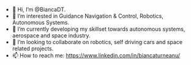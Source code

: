 - 👋 Hi, I’m @BiancaDT.
- 👀 I’m interested in Guidance Navigation & Control, Robotics, Autonomous Systems.
- 🌱 I’m currently developing my skillset towards autonomous systems, aerospace and space industry.
- 💞️ I’m looking to collaborate on robotics, self driving cars and space related projects. 
- 📫 How to reach me: https://www.linkedin.com/in/biancaturneanu/

<!---
BiancaDT/BiancaDT is a ✨ special ✨ repository because its `README.md` (this file) appears on your GitHub profile.
You can click the Preview link to take a look at your changes.
--->

